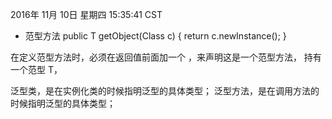 
2016年 11月 10日 星期四 15:35:41 CST

* 范型方法
public <T> T getObject(Class<T> c) {
  return c.newInstance();
}

在定义范型方法时，必须在返回值前面加一个 <T>，来声明这是一个范型方法，
持有一个范型 T，

泛型类，是在实例化类的时候指明泛型的具体类型；
泛型方法，是在调用方法的时候指明泛型的具体类型；


